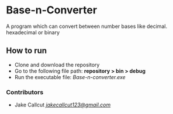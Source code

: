 # Base-n-Converter
 A program which can convert between number bases like decimal. hexadecimal or binary

## How to run
- Clone and download the repository
- Go to the following file path:
    **repository > bin > debug**
- Run the executable file:
    *Base-n-converter.exe*

### Contributors
- Jake Callcut 
*<jakecallcut123@gmail.com>*
